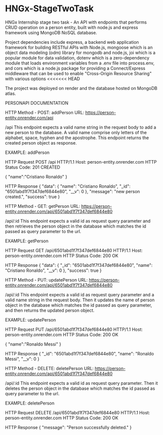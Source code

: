 # HNGx-StageTwoTask

HNGx Internship stage two task - An API with endpoints that performs CRUD operation on a person entity, built with node.js and express framework using MongoDB NoSQL database.

Project dependencies include express, a backend web application framework for building RESTful APIs with Node.js, mongoose which is an object data modeling (odm) library for mongodb and node.js, joi which is a popular module for data validation, dotenv which is a zero-dependency module that loads environment variables from a .env file into process.env, and cors which is a node.js package for providing a Connect/Express middleware that can be used to enable "Cross-Origin Resource Sharing" with various options
<<<<<<< HEAD

The project was deployed on render and the database hosted on MongoDB atlas.


PERSONAPI DOCUMENTATION

HTTP Method - POST: addPerson
URL: https://person-entity.onrender.com/api

/api
This endpoint expects a valid name string in the request body to add a new person to the database.
A valid name comprise only letters of the alphabet, space, hyphen and the apostrophe.
This endpoint returns the created person object as response.

EXAMPLE: addPerson

HTTP Request
POST /api HTTP/1.1
Host: person-entity.onrender.com
HTTP Status Code: 201 CREATED

{
"name":"Cristiano Ronaldo"
}

HTTP Response
{
"data": {
"name": "Cristiano Ronaldo",
"\_id": "6501abd1f7f347def6844e80",
"\_\_v": 0
},
"message": "new person created.",
"success": true
}

HTTP Method - GET: getPerson
URL: https://person-entity.onrender.com/api/6501abd1f7f347def6844e80

/api/:id
This endpoint expects a valid id as request query parameter and then retrieves the person object in the database which matches the id passed as query parameter to the url.

EXAMPLE: getPerson

HTTP Request
GET /api/6501abd1f7f347def6844e80 HTTP/1.1
Host: person-entity.onrender.com
HTTP Status Code: 200 OK

HTTP Response
{
"data": {
"\_id": "6501abd1f7f347def6844e80",
"name": "Cristiano Ronaldo",
"\_\_v": 0
},
"success": true
}

HTTP Method - PUT: updatePerson
URL: https://person-entity.onrender.com/api/6501abd1f7f347def6844e80

/api/:id
This endpoint expects a valid id as request query parameter and a valid name string in the request body. Then it updates the name of person object in the database which matches the id passed as query parameter, and then returns the updated person object.

EXAMPLE: updatePerson

HTTP Request
PUT /api/6501abd1f7f347def6844e80 HTTP/1.1
Host: person-entity.onrender.com
HTTP Status Code: 200 OK

{
"name":"Ronaldo Messi"
}

HTTP Response
{
"\_id": "6501abd1f7f347def6844e80",
"name": "Ronaldo Messi",
"\_\_v": 0
}

HTTP Method - DELETE: deletePerson
URL: https://person-entity.onrender.com/api/6501abd1f7f347def6844e80

/api/:id
This endpoint expects a valid id as request query parameter.
Then it deletes the person object in the database which matches the id passed as query parameter to the url.

EXAMPLE: deletePerson

HTTP Request
DELETE /api/6501abd1f7f347def6844e80 HTTP/1.1
Host: person-entity.onrender.com
HTTP Status Code: 200 OK

HTTP Response
{
"message": "Person successfully deleted."
}




